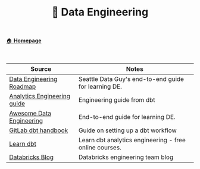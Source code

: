 <h1 align="center"><b> 🧱 Data Engineering </b></h1>

<br>

[🏠 **Homepage**](../index.md)

<br>

**Source** | **Notes**
--|--
[Data Engineering Roadmap](https://drive.google.com/file/d/13U2jrqXGDOIRuM1alAd43aqUT6qieMF0/view) | Seattle Data Guy's end-to-end guide for learning DE.
[Analytics Engineering guide](https://www.getdbt.com/analytics-engineering/) | Engineering guide from dbt
[Awesome Data Engineering](https://awesomedataengineering.com/) | End-to-end guide for learning DE.
[GitLab dbt handbook](https://about.gitlab.com/handbook/business-technology/data-team/platform/dbt-guide/) | Guide on setting up a dbt workflow
[Learn dbt](https://courses.getdbt.com/collections) | Learn dbt analytics engineering - free online courses.
[Databricks Blog](https://databricks.com/blog/category/engineering) | Databricks engineering team blog 
